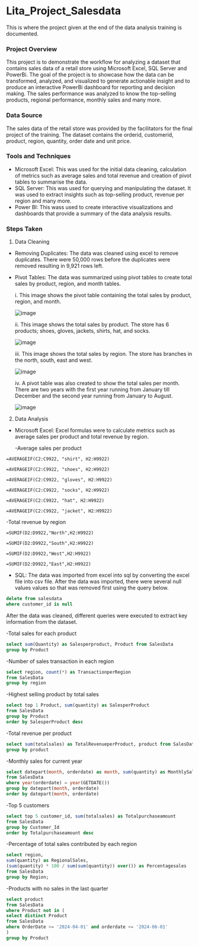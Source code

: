 # Lita_Project_Salesdata
This is where the project given at the end of the data analysis training is documented.

### Project Overview
This project is to demonstrate the workflow for analyzing a dataset that contains sales data of a retail store using Microsoft Excel, SQL Server and PowerBi. The goal of the project is to showcase how the data can be transformed, analyzed, and visualized to generate actionable insight and to produce an interactive PowerBi dashboard for reporting and decision making. The sales performance was analyzed to know the top-selling products, regional performance, monthly sales and many more.

### Data Source
The sales data of the retail store was provided by the facilitators for the final project of the training. The dataset contains the orderid, customerid, product, region, quantity, order date and unit price.

### Tools and Techniques
- Microsoft Excel: This was used for the initial data cleaning, calculation of metrics such as average sales and total revenue and creation of pivot tables to summarise the data.
- SQL Server: This was used for querying and manipulating the dataset. It was used to extract insights such as top-selling product, revenue per region and many more.
- Power BI: This wass used to create interactive visualizations and dashboards that provide a summary of the data analysis results.

### Steps Taken
1. Data Cleaning
- Removing Duplicates: The data was cleaned using excel to remove duplicates. There were 50,000 rows before the duplicates were removed resulting in 9,921 rows left.
- Pivot Tables: The data was summarized using pivot tables to create total sales by product, region, and month tables.
  
  i. This image shows the pivot table containing the total sales by product, region, and month.

  ![image](https://github.com/user-attachments/assets/8c298b73-0911-4142-8e74-df27065e912f)

  ii. This image shows the total sales by product. The store has 6 products; shoes, gloves, jackets, shirts, hat, and socks.

  ![image](https://github.com/user-attachments/assets/0db515db-1af6-40fb-b5b6-f5561e565f5c)

  iii. This image shows the total sales by region. The store has branches in the north, south, east and west.

  ![image](https://github.com/user-attachments/assets/54970629-34b3-4f53-96fc-f870390be347)

  iv. A pivot table was also created to show the total sales per month. There are two years with the first year running from January till December and the second year running from January to August.

  ![image](https://github.com/user-attachments/assets/9da98cd3-0e04-4491-9f09-06014e6354ef)

2. Data Analysis
- Microsoft Excel: Excel formulas were to calculate metrics such as average sales per product and total revenue by region.

  -Average sales per product
``` Excel
=AVERAGEIF(C2:C9922, "shirt", H2:H9922)

=AVERAGEIF(C2:C9922, "shoes", H2:H9922)

=AVERAGEIF(C2:C9922, "gloves", H2:H9922)

=AVERAGEIF(C2:C9922, "socks", H2:H9922)

=AVERAGEIF(C2:C9922, "hat", H2:H9922)

=AVERAGEIF(C2:C9922, "jacket", H2:H9922)
```
   -Total revenue by region
``` Excel
=SUMIF(D2:D9922,"North",H2:H9922)

=SUMIF(D2:D9922,"South",H2:H9922)

=SUMIF(D2:D9922,"West",H2:H9922)

=SUMIF(D2:D9922,"East",H2:H9922)
```

- SQL: The data was imported from excel into sql by converting the excel file into csv file. After the data was imported, there were several null values values so that was removed first using the query below.

```SQL
delete from salesdata
where customer_id is null
```
After the data was cleaned, different queries were executed to extract key information from the dataset.

   -Total sales for each product
   ``` SQL
select sum(Quantity) as Salesperproduct, Product from SalesData
group by Product
```
   -Number of sales transaction in each region
``` SQL
select region, count(*) as TransactionperRegion
from SalesData
group by region
```
   -Highest selling product by total sales
``` SQL
select top 1 Product, sum(quantity) as SalesperProduct
from SalesData
group by Product
order by SalesperProduct desc
```
  -Total revenue per product
``` SQL
select sum(totalsales) as TotalRevenueperProduct, product from SalesData
group by product
```
  -Monthly sales for current year
``` SQL
select datepart(month, orderdate) as month, sum(quantity) as MonthlySales
from SalesData
where year(orderdate) = year(GETDATE())
group by datepart(month, orderdate)
order by datepart(month, orderdate)
```
  -Top 5 customers
``` SQL
select top 5 customer_id, sum(totalsales) as Totalpurchaseamount
from SalesData
group by Customer_Id
order by Totalpurchaseamount desc
```
  -Percentage of total sales contributed by each region
``` SQL
select region,
sum(quantity) as RegionalSales,
(sum(quantity) * 100 / sum(sum(quantity)) over()) as Percentagesales
from SalesData
group by Region;
```
  -Products with no sales in the last quarter
``` SQL
select product 
from SalesData    
where Product not in (
select distinct Product 
from SalesData
where OrderDate >= '2024-04-01' and orderdate <= '2024-06-01'
)
group by Product
```









